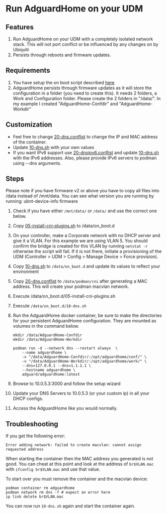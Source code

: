 # Run AdguardHome on your UDM

## Features

1. Run AdguardHome on your UDM with a completely isolated network stack. This will not port conflict or be influenced by any changes on by Ubiquiti
2. Persists through reboots and firmware updates.

## Requirements

1. You have setup the on boot script described [here](https://github.com/chalk-hwang/unifios-utilities/tree/main/on-boot-script)
1. AdguardHome persists through firmware updates as it will store the configuration in a folder (you need to create this). It needs 2 folders, a Work and Configuration folder. Please create the 2 folders in "/data/". In my example I created "AdguardHome-Confdir" and "AdguardHome-Workdir"

## Customization

- Feel free to change [20-dns.conflist](../cni-plugins/20-dns.conflist) to change the IP and MAC address of the container.
- Update [10-dns.sh](../dns-common/on_boot.d/10-dns.sh) with your own values
- If you want IPv6 support use [20-dnsipv6.conflist](../cni-plugins/20-dnsipv6.conflist) and update [10-dns.sh](../dns-common/on_boot.d/10-dns.sh) with the IPv6 addresses. Also, please provide IPv6 servers to podman using --dns arguments.

## Steps

Please note if you have firmware v2 or above you have to copy all files into /data instead of /mnt/data. You can see what version you are running by running: ubnt-device-info firmware

1. Check if you have either `/mnt/data/` or `/data/` and use the correct one below.
2. Copy [05-install-cni-plugins.sh](../cni-plugins/05-install-cni-plugins.sh) to /data/on_boot.d
3. On your controller, make a Corporate network with no DHCP server and give it a VLAN. For this example we are using VLAN 5. You should confirm the bridge is created for this VLAN by running `netstat -r` otherwise the script will fail. If it is not there, initiate a provisioning of the UDM (Controller > UDM > Config > Manage Device > Force provision).
4. Copy [10-dns.sh](../dns-common/on_boot.d/10-dns.sh) to `/data/on_boot.d` and update its values to reflect your environment
5. Copy [20-dns.conflist](../cni-plugins/20-dns.conflist) to `/data/podman/cni` after generating a MAC address. This will create your podman macvlan network.
6. Execute /data/on_boot.d/05-install-cni-plugins.sh
7. Execute `/data/on_boot.d/10-dns.sh`
8. Run the AdguardHome docker container, be sure to make the directories for your persistent AdguardHome configuration. They are mounted as volumes in the command below.

   ```shell script
   mkdir /data/AdguardHome-Confdir
   mkdir /data/AdguardHome-Workdir

   podman run -d --network dns --restart always  \
       --name adguardhome \
       -v "/data/AdguardHome-Confdir/:/opt/adguardhome/conf/" \
       -v "/data/AdguardHome-Workdir/:/opt/adguardhome/work/" \
       --dns=127.0.0.1 --dns=1.1.1.1 \
       --hostname adguardhome \
       adguard/adguardhome:latest
   ```

9. Browse to 10.0.5.3:3000 and follow the setup wizard
10. Update your DNS Servers to 10.0.5.3 (or your custom ip) in all your DHCP configs.
11. Access the AdguardHome like you would normally.

## Troubleshooting

If you get the following error:

```
Error adding network: failed to create macvlan: cannot assign requested address
```

When starting the container then the MAC address you generated is not good. You can cheat at this point and look at the address of `br$VLAN.mac` with `ifconfig br$VLAN.mac` and use that value.

To start over you must remove the container and the macvlan device:

```
podman container rm adguardhome
podman network rm dns -f # expect an error here
ip link delete br$VLAN.mac
```

You can now run `10-dns.sh` again and start the container again.
